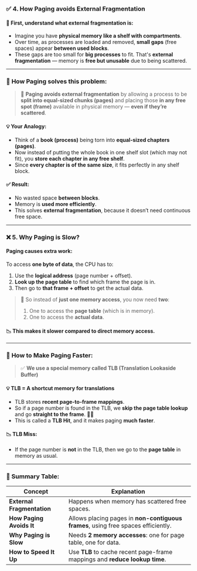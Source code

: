 ### ✅ **4. How Paging avoids External Fragmentation**

#### 🧠 First, understand what external fragmentation is:

* Imagine you have **physical memory like a shelf with compartments**.
* Over time, as processes are loaded and removed, **small gaps** (free spaces) appear **between used blocks**.
* These gaps are too small for **big processes** to fit. That's **external fragmentation** — memory is **free but unusable** due to being scattered.

---

### 🚀 **How Paging solves this problem:**

> 📌 **Paging avoids external fragmentation** by allowing a process to be **split into equal-sized chunks (pages)** and placing those **in any free spot (frame)** available in physical memory — **even if they’re scattered**.

#### 💡 Your Analogy:

* Think of a **book (process)** being torn into **equal-sized chapters (pages)**.
* Now instead of putting the whole book in one shelf slot (which may not fit), you **store each chapter in any free shelf**.
* Since **every chapter is of the same size**, it fits perfectly in any shelf block.

#### ✅ Result:

* No wasted space **between blocks**.
* Memory is **used more efficiently**.
* This solves **external fragmentation**, because it doesn’t need continuous free space.

---

### ❌ **5. Why Paging is Slow?**

#### Paging causes extra work:

To access **one byte of data**, the CPU has to:

1. Use the **logical address** (page number + offset).
2. **Look up the page table** to find which frame the page is in.
3. Then go to **that frame + offset** to get the actual data.

> 📌 So instead of **just one memory access**, you now need **two**:
>
> 1. One to access the **page table** (which is in memory).
> 2. One to access the **actual data**.

#### 📉 This makes it **slower** compared to direct memory access.

---

### 🚀 **How to Make Paging Faster:**

> ✅ **We use a special memory called TLB (Translation Lookaside Buffer)**

#### 💡 TLB = A shortcut memory for translations

* TLB stores **recent page-to-frame mappings**.
* So if a page number is found in the TLB, we **skip the page table lookup** and go **straight to the frame**. 🏃💨
* This is called a **TLB Hit**, and it makes paging **much faster**.

#### 📉 TLB Miss:

* If the page number is **not** in the TLB, then we go to the **page table** in memory as usual.

---

### 🧠 Summary Table:

| Concept                    | Explanation                                                                       |
| -------------------------- | --------------------------------------------------------------------------------- |
| **External Fragmentation** | Happens when memory has scattered free spaces.                                    |
| **How Paging Avoids It**   | Allows placing pages in **non-contiguous frames**, using free spaces efficiently. |
| **Why Paging is Slow**     | Needs **2 memory accesses**: one for page table, one for data.                    |
| **How to Speed It Up**     | Use **TLB** to cache recent page-frame mappings and **reduce lookup time**.       |